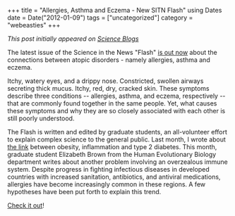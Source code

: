 +++
title = "Allergies, Asthma and Eczema - New SITN Flash"
using Dates
date = Date("2012-01-09")
tags = ["uncategorized"]
category = "webeasties"
+++

_This post initially appeared on [Science Blogs](http://scienceblogs.com/webeasties)_

The latest issue of the Science in the News "Flash" [is out now](https://sitn.hms.harvard.edu/sitnflash_wp/2012/01/issue109/) about the connections between atopic disorders - namely allergies, asthma and eczema.

Itchy, watery eyes, and a drippy nose. Constricted, swollen airways secreting thick mucus. Itchy, red, dry, cracked skin. These symptoms describe three conditions -- allergies, asthma, and eczema, respectively -- that are commonly found together in the same people. Yet, what causes these symptoms and why they are so closely associated with each other is still poorly understood.

The Flash is written and edited by graduate students, an all-volunteer effort to explain complex science to the general public. Last month, I wrote about [the link](http://scienceblogs.com/webeasties/2011/12/obesity_inflammation_and_diabe.php) between obesity, inflammation and type 2 diabetes. This month, graduate student Elizabeth Brown from the Human Evolutionary Biology department writes about another problem involving an overzealous immune system. 
Despite progress in fighting infectious diseases in developed countries with increased sanitation, antibiotics, and antiviral medications, allergies have become increasingly common in these regions.  A few hypotheses have been put forth to explain this trend.

[Check it out](https://sitn.hms.harvard.edu/sitnflash_wp/2012/01/issue109/)!

      
  
